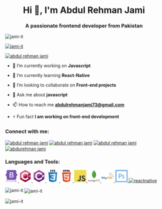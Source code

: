 <h1 align="center">Hi 👋, I'm Abdul Rehman Jami</h1>
<h3 align="center">A passionate frontend developer from Pakistan</h3>

<p align="left"> <img src="https://komarev.com/ghpvc/?username=jami-it&label=Profile%20views&color=0e75b6&style=flat" alt="jami-it" /> </p>

<p align="left"> <a href="https://github.com/ryo-ma/github-profile-trophy"><img src="https://github-profile-trophy.vercel.app/?username=jami-it" alt="jami-it" /></a> </p>

<p align="left"> <a href="https://twitter.com/abdul rehman jami" target="blank"><img src="https://img.shields.io/twitter/follow/abdul rehman jami?logo=twitter&style=for-the-badge" alt="abdul rehman jami" /></a> </p>

- 🔭 I’m currently working on **Javascript**

- 🌱 I’m currently learning **React-Native**

- 👯 I’m looking to collaborate on **Front-end projects**

- 💬 Ask me about **javascript**

- 📫 How to reach me **abdulrehmanjami73@gmail.com**

- ⚡ Fun fact **I am working on front-end development**

<h3 align="left">Connect with me:</h3>
<p align="left">
<a href="https://twitter.com/ARJami7861" target="blank"><img align="center" src="https://raw.githubusercontent.com/rahuldkjain/github-profile-readme-generator/master/src/images/icons/Social/twitter.svg" alt="abdul rehman jami" height="30" width="40" /></a>
<a href="https://linkedin.com/in/abdul rehman jami" target="blank"><img align="center" src="https://raw.githubusercontent.com/rahuldkjain/github-profile-readme-generator/master/src/images/icons/Social/linked-in-alt.svg" alt="abdul rehman jami" height="30" width="40" /></a>
<a href="https://fb.com/abdul rehman jami" target="blank"><img align="center" src="https://raw.githubusercontent.com/rahuldkjain/github-profile-readme-generator/master/src/images/icons/Social/facebook.svg" alt="abdul rehman jami" height="30" width="40" /></a>
<a href="https://instagram.com/abdurehman jami" target="blank"><img align="center" src="https://raw.githubusercontent.com/rahuldkjain/github-profile-readme-generator/master/src/images/icons/Social/instagram.svg" alt="abdurehman jami" height="30" width="40" /></a>
</p>

<h3 align="left">Languages and Tools:</h3>
<p align="left"> <a href="https://getbootstrap.com" target="_blank" rel="noreferrer"> <img src="https://raw.githubusercontent.com/devicons/devicon/master/icons/bootstrap/bootstrap-plain-wordmark.svg" alt="bootstrap" width="40" height="40"/> </a> <a href="https://www.w3schools.com/cpp/" target="_blank" rel="noreferrer"> <img src="https://raw.githubusercontent.com/devicons/devicon/master/icons/cplusplus/cplusplus-original.svg" alt="cplusplus" width="40" height="40"/> </a> <a href="https://www.w3schools.com/cs/" target="_blank" rel="noreferrer"> <img src="https://raw.githubusercontent.com/devicons/devicon/master/icons/csharp/csharp-original.svg" alt="csharp" width="40" height="40"/> </a> <a href="https://www.w3schools.com/css/" target="_blank" rel="noreferrer"> <img src="https://raw.githubusercontent.com/devicons/devicon/master/icons/css3/css3-original-wordmark.svg" alt="css3" width="40" height="40"/> </a> <a href="https://www.w3.org/html/" target="_blank" rel="noreferrer"> <img src="https://raw.githubusercontent.com/devicons/devicon/master/icons/html5/html5-original-wordmark.svg" alt="html5" width="40" height="40"/> </a> <a href="https://developer.mozilla.org/en-US/docs/Web/JavaScript" target="_blank" rel="noreferrer"> <img src="https://raw.githubusercontent.com/devicons/devicon/master/icons/javascript/javascript-original.svg" alt="javascript" width="40" height="40"/> </a> <a href="https://www.mongodb.com/" target="_blank" rel="noreferrer"> <img src="https://raw.githubusercontent.com/devicons/devicon/master/icons/mongodb/mongodb-original-wordmark.svg" alt="mongodb" width="40" height="40"/> </a> <a href="https://www.mysql.com/" target="_blank" rel="noreferrer"> <img src="https://raw.githubusercontent.com/devicons/devicon/master/icons/mysql/mysql-original-wordmark.svg" alt="mysql" width="40" height="40"/> </a> <a href="https://www.photoshop.com/en" target="_blank" rel="noreferrer"> <img src="https://raw.githubusercontent.com/devicons/devicon/master/icons/photoshop/photoshop-line.svg" alt="photoshop" width="40" height="40"/> </a> <a href="https://reactnative.dev/" target="_blank" rel="noreferrer"> <img src="https://reactnative.dev/img/header_logo.svg" alt="reactnative" width="40" height="40"/> </a> </p>

<p><img align="left" src="https://github-readme-stats.vercel.app/api/top-langs?username=jami-it&show_icons=true&locale=en&layout=compact" alt="jami-it" /></p>

<p>&nbsp;<img align="center" src="https://github-readme-stats.vercel.app/api?username=jami-it&show_icons=true&locale=en" alt="jami-it" /></p>

<p><img align="center" src="https://github-readme-streak-stats.herokuapp.com/?user=jami-it&" alt="jami-it" /></p>

